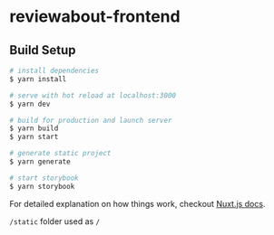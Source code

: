 # reviewabout-frontend

## Build Setup

``` bash
# install dependencies
$ yarn install

# serve with hot reload at localhost:3000
$ yarn dev

# build for production and launch server
$ yarn build
$ yarn start

# generate static project
$ yarn generate

# start storybook
$ yarn storybook
```

For detailed explanation on how things work, checkout [Nuxt.js docs](https://nuxtjs.org).

`/static` folder used as `/`
